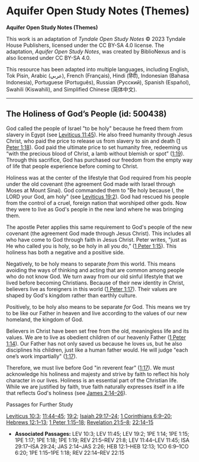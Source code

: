 # Aquifer Open Study Notes (Themes)

**Aquifer Open Study Notes (Themes)**

This work is an adaptation of *Tyndale Open Study Notes* © 2023 Tyndale House Publishers, licensed under the CC BY\-SA 4\.0 license. The adaptation, *Aquifer Open Study Notes*, was created by BiblioNexus and is also licensed under CC BY\-SA 4\.0\.

This resource has been adapted into multiple languages, including English, Tok Pisin, Arabic (عربي), French (Français), Hindi (हिंदी), Indonesian (Bahasa Indonesia), Portuguese (Português), Russian (Русский), Spanish (Español), Swahili (Kiswahili), and Simplified Chinese (简体中文).



--------------------------------

## The Holiness of God’s People (id: 500438)

God called the people of Israel "to be holy" because he freed them from slavery in Egypt (see [Leviticus 11:45](https://ref.ly/Lev11:45)). He also freed humanity through Jesus Christ, who paid the price to release us from slavery to sin and death ([1 Peter 1:18](https://ref.ly/1Pet1:18)). God paid the ultimate price to set humanity free, redeeming us “with the precious blood of Christ, a lamb without blemish or spot” ([1:19](https://ref.ly/1Pet1:19)). Through this sacrifice, God has purchased our freedom from the empty way of life that people experience before coming to Christ.

Holiness was at the center of the lifestyle that God required from his people under the old covenant (the agreement God made with Israel through Moses at Mount Sinai). God commanded them to "Be holy because I, the LORD your God, am holy" (see [Leviticus 19:2](https://ref.ly/Lev19:2)). God had rescued his people from the control of a cruel, foreign nation that worshiped other gods. Now they were to live as God's people in the new land where he was bringing them.

The apostle Peter applies this same requirement to God's people of the new covenant (the agreement God made through Jesus Christ). This includes all who have come to God through faith in Jesus Christ. Peter writes, "just as He who called you is holy, so be holy in all you do,” ([1 Peter 1:15](https://ref.ly/1Pet1:15)). This holiness has both a negative and a positive side. 

Negatively, to be holy means to separate *from* this world. This means avoiding the ways of thinking and acting that are common among people who do not know God. We turn away from our old sinful lifestyle that we lived before becoming Christians. Because of their new identity in Christ, believers live as foreigners in this world ([1 Peter 1:17](https://ref.ly/1Pet1:17)). Their values are shaped by God's kingdom rather than earthly culture.

Positively, to be holy also means to be separate *for* God. This means we try to be like our Father in heaven and live according to the values of our new homeland, the kingdom of God.

Believers in Christ have been set free from the old, meaningless life and its values. We are to live as obedient children of our heavenly Father ([1 Peter 1:14](https://ref.ly/1Pet1:14)). Our Father has not only saved us because he loves us, but he also disciplines his children, just like a human father would. He will judge "each one’s work impartially" ([1:17](https://ref.ly/1Pet1:17)). 

Therefore, we must live before God "in reverent fear" ([1:17](https://ref.ly/1Pet1:17)). We must acknowledge his holiness and majesty and strive by faith to reflect his holy character in our lives. Holiness is an essential part of the Christian life. While we are justified by faith, true faith naturally expresses itself in a life that reflects God's holiness (see [James 2:14–26](https://ref.ly/Jas2:14-Jas2:26)).

Passages for Further Study

[Leviticus 10:3](https://ref.ly/Lev10:3); [11:44–45](https://ref.ly/Lev11:44-Lev11:45); [19:2](https://ref.ly/Lev19:2); [Isaiah 29:17–24](https://ref.ly/Isa29:17-Isa29:24); [1 Corinthians 6:9–20](https://ref.ly/1Cor6:9-1Cor6:20); [Hebrews 12:1–13](https://ref.ly/Heb12:1-Heb12:13); [1 Peter 1:15–18](https://ref.ly/1Pet1:15-1Pet1:18); [Revelation 21:5–8](https://ref.ly/Rev21:5-Rev21:8); [22:14–15](https://ref.ly/Rev22:14-Rev22:15)

* **Associated Passages:** LEV 10:3; LEV 11:45; LEV 19:2; 1PE 1:14; 1PE 1:15; 1PE 1:17; 1PE 1:18; 1PE 1:19; REV 21:5–REV 21:8; LEV 11:44–LEV 11:45; ISA 29:17–ISA 29:24; JAS 2:14–JAS 2:26; HEB 12:1–HEB 12:13; 1CO 6:9–1CO 6:20; 1PE 1:15–1PE 1:18; REV 22:14–REV 22:15

